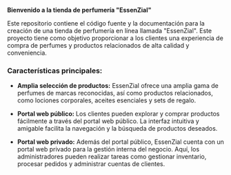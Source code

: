 **Bienvenido a la tienda de perfumería "EssenZial"**

Este repositorio contiene el código fuente y la documentación para la creación de una tienda de perfumería en línea llamada "EssenZial". Este proyecto tiene como objetivo proporcionar a los clientes una experiencia de compra de perfumes y productos relacionados de alta calidad y conveniencia.

### Características principales:

- **Amplia selección de productos:** EssenZial ofrece una amplia gama de perfumes de marcas reconocidas, así como productos relacionados, como lociones corporales, aceites esenciales y sets de regalo.

- **Portal web público:** Los clientes pueden explorar y comprar productos fácilmente a través del portal web público. La interfaz intuitiva y amigable facilita la navegación y la búsqueda de productos deseados.

- **Portal web privado:** Además del portal público, EssenZial cuenta con un portal web privado para la gestión interna del negocio. Aquí, los administradores pueden realizar tareas como gestionar inventario, procesar pedidos y administrar cuentas de clientes.
